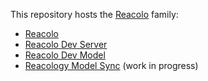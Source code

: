 This repository hosts the [Reacolo](./packages/reacolo) family:
- [Reacolo](./packages/core)
- [Reacolo Dev Server](./packages/dev-server)
- [Reacolo Dev Model](./packages/dev-model)
- [Reacology Model Sync](./packages/reacology-model) (work in progress)
